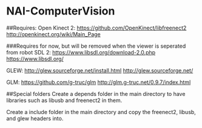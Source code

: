 # NAI-ComputerVision

##Requires:
Open Kinect 2:
https://github.com/OpenKinect/libfreenect2
http://openkinect.org/wiki/Main_Page


###Requires for now, but will be removed when the viewer is seperated from robot
SDL 2:
https://www.libsdl.org/download-2.0.php
https://www.libsdl.org/

GLEW:
http://glew.sourceforge.net/install.html
http://glew.sourceforge.net/

GLM:
https://github.com/g-truc/glm
http://glm.g-truc.net/0.9.7/index.html


##Special folders
Create a depends folder in the main directory to have libraries such as libusb and freenect2 in them.

Create a include folder in the main directory and copy the freenect2, libusb, and glew headers into.
